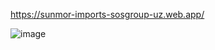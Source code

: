 
https://sunmor-imports-sosgroup-uz.web.app/

![image](https://user-images.githubusercontent.com/91363364/200289858-e92ffc07-dea9-4a9a-a1ad-4e21f952e701.png)
